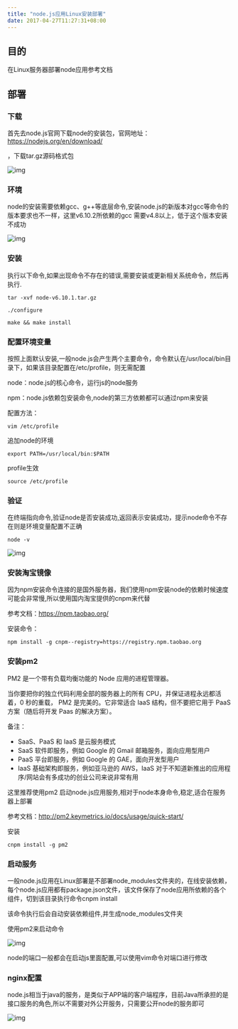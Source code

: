 ```yaml
---
title: "node.js应用Linux安装部署"
date: 2017-04-27T11:27:31+08:00
---
```


## 目的

在Linux服务器部署node应用参考文档

## 部署

### 下载

首先去node.js官网下载node的安装包，官网地址：<https://nodejs.org/en/download/>

，下载tar.gz源码格式包

![img](clip_image002.jpg)

### 环境

node的安装需要依赖gcc、g++等底层命令,安装node.js的新版本对gcc等命令的版本要求也不一样，这里v6.10.2所依赖的gcc 需要v4.8以上，低于这个版本安装不成功

![img](clip_image004.jpg)

### 安装

执行以下命令,如果出现命令不存在的错误,需要安装或更新相关系统命令，然后再执行.

```shell
tar -xvf node-v6.10.1.tar.gz

./configure

make && make install
```

### 配置环境变量

按照上面默认安装,一般node.js会产生两个主要命令，命令默认在/usr/local/bin目录下，如果该目录配置在/etc/profile，则无需配置

node：node.js的核心命令，运行js的node服务

npm：node.js依赖包安装命令,node的第三方依赖都可以通过npm来安装

配置方法：

```shell
vim /etc/profile
```

追加node的环境

```shell
export PATH=/usr/local/bin:$PATH
```

profile生效

```shell
source /etc/profile
```

### 验证

在终端指向命令,验证node是否安装成功,返回表示安装成功，提示node命令不存在则是环境变量配置不正确

```shell
node -v
```



![img](clip_image005.png)

 

### 安装淘宝镜像

因为npm安装命令连接的是国外服务器，我们使用npm安装node的依赖时候速度可能会非常慢,所以使用国内淘宝提供的cnpm来代替

参考文档：<https://npm.taobao.org/>

安装命令：

```shell
npm install -g cnpm--registry=https://registry.npm.taobao.org
```

### 安装pm2

PM2 是一个带有负载均衡功能的 Node 应用的进程管理器。

当你要把你的独立代码利用全部的服务器上的所有 CPU，并保证进程永远都活着，0 秒的重载， PM2 是完美的。它非常适合 IaaS 结构，但不要把它用于 PaaS 方案（随后将开发 Paas 的解决方案）。

备注：

- SaaS、PaaS 和 IaaS 是云服务模式
- SaaS 软件即服务，例如 Google 的 Gmail 邮箱服务，面向应用型用户
- PaaS 平台即服务，例如 Google 的 GAE，面向开发型用户
- IaaS 基础架构即服务，例如亚马逊的 AWS，IaaS 对于不知道新推出的应用程序/网站会有多成功的创业公司来说非常有用

这里推荐使用pm2 启动node.js应用服务,相对于node本身命令,稳定,适合在服务器上部署

参考文档：<http://pm2.keymetrics.io/docs/usage/quick-start/>

安装

```
cnpm install -g pm2
```

### 启动服务

一般node.js应用在Linux部署是不部署node_modules文件夹的，在线安装依赖，每个node.js应用都有package.json文件，该文件保存了node应用所依赖的各个组件，切到该目录执行命令cnpm install

该命令执行后会自动安装依赖组件,并生成node_modules文件夹

使用pm2来启动命令

![img](clip_image009.jpg)

 

node的端口一般都会在启动js里面配置,可以使用vim命令对端口进行修改

### nginx配置

node.js相当于java的服务，是类似于APP端的客户端程序，目前Java所承担的是接口服务的角色,所以不需要对外公开服务，只需要公开node的服务即可

![img](clip_image011.jpg)